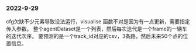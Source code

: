 ### 2022-9-29
cfg欠缺不少元素导致没法运行，visualise 函数不对是因为有一点更新，需要指定传入参数。
整个agentDataset是一个列表，然后每次迭代是一个frame的一辆车的迭代次序。
要预测的是一个track_id对应的csv，3条路，然后未来50个点的位置信息。
